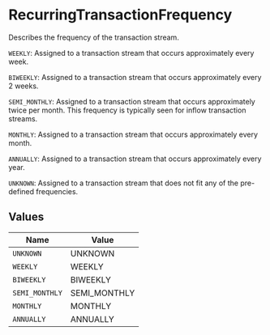 # RecurringTransactionFrequency

Describes the frequency of the transaction stream.

`WEEKLY`: Assigned to a transaction stream that occurs approximately every week.

`BIWEEKLY`: Assigned to a transaction stream that occurs approximately every 2 weeks.

`SEMI_MONTHLY`: Assigned to a transaction stream that occurs approximately twice per month. This frequency is typically seen for inflow transaction streams.

`MONTHLY`: Assigned to a transaction stream that occurs approximately every month.

`ANNUALLY`: Assigned to a transaction stream that occurs approximately every year.

`UNKNOWN`: Assigned to a transaction stream that does not fit any of the pre-defined frequencies.


## Values

| Name           | Value          |
| -------------- | -------------- |
| `UNKNOWN`      | UNKNOWN        |
| `WEEKLY`       | WEEKLY         |
| `BIWEEKLY`     | BIWEEKLY       |
| `SEMI_MONTHLY` | SEMI_MONTHLY   |
| `MONTHLY`      | MONTHLY        |
| `ANNUALLY`     | ANNUALLY       |
